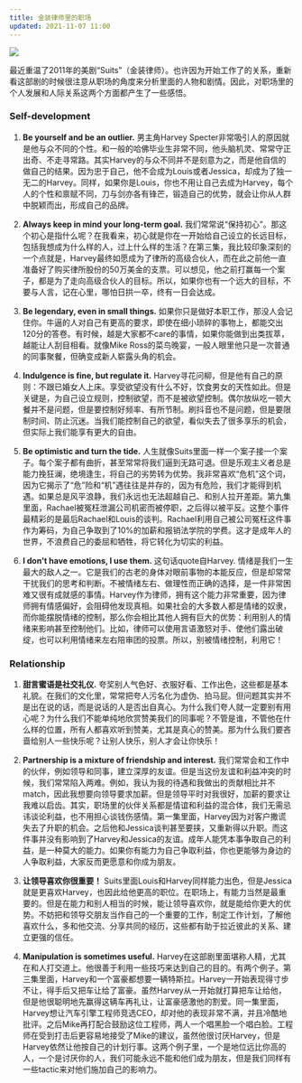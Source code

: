 ```yaml
---
title: 金装律师里的职场
updated: 2021-11-07 11:00
---
```


![]({{site.baseurl}}/images/specter.jpeg)

最近重温了2011年的美剧“Suits”（金装律师）。也许因为开始工作了的关系，重新看这部剧的时候很注意从职场的角度来分析里面的人物和剧情。因此，对职场里的个人发展和人际关系这两个方面都产生了一些感悟。

### Self-development

1. **Be yourself and be an outlier.** 男主角Harvey Specter非常吸引人的原因就是他与众不同的个性。和一般的哈佛毕业生非常不同，他头脑机灵、常常守正出奇、不走寻常路。其实Harvey的与众不同并不是刻意为之，而是他自信的做自己的结果。因为忠于自己，他不会成为Louis或者Jessica，却成为了独一无二的Harvey。同样，如果你是Louis，你也不用让自己去成为Harvey，每个人的个性和禀赋不同，刀与剑亦各有锋芒，锻造自己的优势，就会让你从人群中脱颖而出，形成自己的品牌。

2. **Always keep in mind your long-term goal.** 我们常常说“保持初心”。那这个初心是指什么呢？在我看来，初心就是你在一开始给自己设立的长远目标，包括我想成为什么样的人，过上什么样的生活？在第三集，我比较印象深刻的一个点就是，Harvey最终如愿成为了律所的高级合伙人，而在此之前他一直准备好了购买律所股份的50万美金的支票。可以想见，他之前打赢每一个案子，都是为了走向高级合伙人的目标。所以，如果你也有一个远大的目标，不要与人言，记在心里，哪怕日拱一卒，终有一日会达成。

3. **Be legendary, even in small things.** 如果你只是做好本职工作，那没人会记住你。牛逼的人对自己有更高的要求，即使在细小琐碎的事物上，都能交出120分的答卷。有时候，越是大家都不care的事情，如果你能做到出类拔萃，越能让人刮目相看。就像Mike Ross的菜鸟晚宴，一般人眼里他只是一次普通的同事聚餐，但确变成新人崭露头角的机会。

4. **Indulgence is fine, but regulate it.** Harvey寻花问柳，但是他有自己的原则：不跟已婚女人上床。享受欲望没有什么不好，饮食男女的天性如此。但是关键是，为自己设立规则，控制欲望，而不是被欲望控制。偶尔放纵吃一顿大餐并不是问题，但是要控制好频率、有所节制。刷抖音也不是问题，但是要限制时间、防止沉迷。当我们能控制自己的欲望，看似失去了很多享乐的机会，但实际上我们能享有更大的自由。

5. **Be optimistic and turn the tide.** 人生就像Suits里面一样一个案子接一个案子。每个案子都有曲折，甚至常常将我们逼到无路可退。但是乐观主义者总是能力挽狂澜，绝境逢生，将自己的劣势转为优势。我非常喜欢“危机”这个词，因为它揭示了“危”险和“机”遇往往是并存的，因为有危险，我们才能得到机遇。如果总是风平浪静，我们永远也无法超越自己、和别人拉开差距。第九集里面，Rachael被冤枉泄漏公司机密而被停职，之后得以被平反。这整个事件最精彩的是最后Rachael和Louis的谈判。Rachael利用自己被公司冤枉这件事作为筹码，为自己争取到了10%的加薪和报销法学院的学费。这才是成年人的世界，不浪费自己的委屈和牺牲，将它转化为切实的利益。

6. **I don't have emotions, I use them.** 这句话quote自Harvey. 情绪是我们一生最大的敌人之一。它是我们的古老的身体对眼前事物的本能反应，但是却常常干扰我们的思考和判断。不被情绪左右、做理性而正确的选择，是一件非常困难又很有成就感的事情。Harvey作为律师，拥有这个能力非常重要，因为律师拥有情感偏好，会阻碍他发现真相。如果社会的大多数人都是情绪的奴隶，而你能摆脱情绪的控制，那么你会相比其他人拥有巨大的优势：利用别人的情绪来影响甚至控制他们。比如，律师可以使用言语激怒对手、使他们露出破绽，也可以利用情绪来左右陪审团的投票。所以，别被情绪控制，利用它！


### Relationship

1. **甜言蜜语是社交礼仪.** 夸奖别人气色好、衣服好看、工作出色，这些都是基本礼貌。在我们的文化里，常常把夸人污名化为虚伪、拍马屁。但问题其实并不是出在说的话，而是说话的人是否出自真心。为什么我们夸人就一定要别有用心呢？为什么我们不能单纯地欣赏赞美我们的同事呢？不管是谁，不管他在什么样的位置，所有人都喜欢听到赞美，尤其是真心的赞美。那为什么我们要吝啬给别人一些快乐呢？让别人快乐，别人才会让你快乐！

2. **Partnership is a mixture of friendship and interest.** 我们常常会和工作中的伙伴，例如领导和同事，建立深厚的友谊。但是当这份友谊和利益冲突的时候，我们常常陷入两难。例如，我认为我的待遇和我做出的贡献相比并不match，因此我想要向领导要求加薪。但是领导平时对我很好，加薪的要求让我难以启齿。其实，职场里的伙伴关系都是情谊和利益的混合体，我们无需忌讳谈论利益，也不用担心谈钱伤感情。第一集里面，Harvey因为对客户撒谎失去了升职的机会。之后他和Jessica谈判甚至要挟，又重新得以升职。而这件事并没有影响到了Harvey和Jessica的友谊。成年人能凭本事争取自己的利益，是一种莫大的能力。如果你有能力为自己争取利益，你也更能够为身边的人争取利益，大家反而更愿意和你成为朋友。

3. **让领导喜欢你很重要！** Suits里面Louis和Harvey同样能力出色，但是Jessica就是更喜欢Harvey，也因此给他更高的职位。在职场上，有能力当然是最重要的。但是在能力和别人相当的时候，能让领导喜欢你，就是能给你更大的优势。不妨把和领导交朋友当作自己的一个重要的工作，制定工作计划，了解他喜欢什么，多和他交流、分享共同的经历，这些都有助于拉近彼此的关系、建立更强的信任。

4. **Manipulation is sometimes useful.** Harvey在这部剧里面堪称人精，尤其在和人打交道上。他很善于利用一些技巧来达到自己的目的。有两个例子。第三集里面，Harvey和一个富豪都想要一辆特斯拉。Harvey一开始表现得寸步不让，得手后又把车让给了富豪。虽然Harvey从一开始就打算把车让给他，但是他很聪明地先赢得这辆车再礼让，让富豪感激他的割爱。同一集里面，Harvey想让汽车引擎工程师竞选CEO，却对他的表现非常不满，并且冷酷地批评。之后Mike再打配合鼓励这位工程师，两人一个唱黑脸一个唱白脸。工程师在受到打击后更容易地接受了Mike的建议，虽然他很讨厌Harvey，但是Harvey依然让他按自己的计划行事。这两个例子里，一个是地位远比你高的人，一个是讨厌你的人，我们可能永远不能和他们成为朋友，但是我们同样有一些tactic来对他们施加自己的影响力。